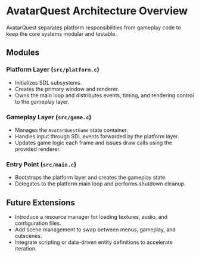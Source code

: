 # AvatarQuest Architecture Overview

AvatarQuest separates platform responsibilities from gameplay code to keep the core systems modular and testable.

## Modules

### Platform Layer (`src/platform.c`)
* Initializes SDL subsystems.
* Creates the primary window and renderer.
* Owns the main loop and distributes events, timing, and rendering control to the gameplay layer.

### Gameplay Layer (`src/game.c`)
* Manages the `AvatarQuestGame` state container.
* Handles input through SDL events forwarded by the platform layer.
* Updates game logic each frame and issues draw calls using the provided renderer.

### Entry Point (`src/main.c`)
* Bootstraps the platform layer and creates the gameplay state.
* Delegates to the platform main loop and performs shutdown cleanup.

## Future Extensions

* Introduce a resource manager for loading textures, audio, and configuration files.
* Add scene management to swap between menus, gameplay, and cutscenes.
* Integrate scripting or data-driven entity definitions to accelerate iteration.
